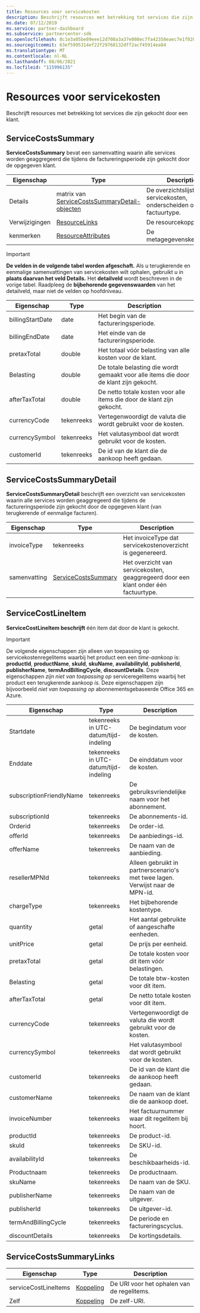 ```yaml
---
title: Resources voor servicekosten
description: Beschrijft resources met betrekking tot services die zijn gekocht door een klant.
ms.date: 07/12/2019
ms.service: partner-dashboard
ms.subservice: partnercenter-sdk
ms.openlocfilehash: 8c1e3a05be89eee12d708a3a37e008ec7fa42358eaec7e1f020aaa47e44b452c
ms.sourcegitcommit: 63ef5995314ef22f29768132dff2acf45914ea84
ms.translationtype: MT
ms.contentlocale: nl-NL
ms.lasthandoff: 08/06/2021
ms.locfileid: "115996135"
---
```

# <a name="service-costs-resources"></a>Resources voor servicekosten

Beschrijft resources met betrekking tot services die zijn gekocht door een klant.

## <a name="servicecostssummary"></a>ServiceCostsSummary

**ServiceCostsSummary** bevat een samenvatting waarin alle services worden geaggregeerd die tijdens de factureringsperiode zijn gekocht door de opgegeven klant.

| Eigenschap | Type | Description |
| -------- | ---- | ----------- |
| Details | matrix van [ServiceCostsSummaryDetail-objecten](#servicecostssummarydetail) | De overzichtslijst met servicekosten, onderscheiden op factuurtype.|
| Verwijzigingen | [ResourceLinks](utility-resources.md#resourcelinks) | De resourcekoppelingen. |
| kenmerken | [ResourceAttributes](utility-resources.md#resourceattributes) | De metagegevenskenmerken. |

> [!IMPORTANT]
> **De velden in de volgende tabel worden afgeschaft.** Als u terugkerende en eenmalige samenvattingen van servicekosten wilt ophalen, gebruikt u in **plaats daarvan het veld Details.** Het **detailveld** wordt beschreven in de vorige tabel. Raadpleeg de **bijbehorende gegevenswaarden** van het detailveld, maar niet de velden op hoofdniveau.

| Eigenschap | Type | Description |
| -------- | ---- | ----------- |
| billingStartDate | date | Het begin van de factureringsperiode. |
| billingEndDate | date | Het einde van de factureringsperiode. |
| pretaxTotal | double | Het totaal vóór belasting van alle kosten voor de klant. |
| Belasting  | double | De totale belasting die wordt gemaakt voor alle items die door de klant zijn gekocht. |
| afterTaxTotal | double | De netto totale kosten voor alle items die door de klant zijn gekocht. |
| currencyCode | tekenreeks | Vertegenwoordigt de valuta die wordt gebruikt voor de kosten. |
| currencySymbol | tekenreeks | Het valutasymbool dat wordt gebruikt voor de kosten. |
| customerId | tekenreeks | De id van de klant die de aankoop heeft gedaan. |

## <a name="servicecostssummarydetail"></a>ServiceCostsSummaryDetail

**ServiceCostsSummaryDetail** beschrijft een overzicht van servicekosten waarin alle services worden geaggregeerd die tijdens de factureringsperiode zijn gekocht door de opgegeven klant (van terugkerende of eenmalige facturen).

| Eigenschap | Type | Description |
| -------- | ---- | ----------- |
| invoiceType | tekenreeks | Het invoiceType dat servicekostenoverzicht is gegenereerd. |
| samenvatting | [ServiceCostsSummary](#servicecostssummary) | Het overzicht van servicekosten, geaggregeerd door een klant onder één factuurtype. |

## <a name="servicecostlineitem"></a>ServiceCostLineItem

**ServiceCostLineItem beschrijft** één item dat door de klant is gekocht.

> [!IMPORTANT]
> De volgende  eigenschappen zijn alleen van toepassing op servicekostenregelitems waarbij het product een een *time-aankoop* is: **productId**, **productName**, **skuId**, **skuName**, **availabilityId**, **publisherId**, **publisherName**, **termAndBillingCycle**, **discountDetails**. Deze eigenschappen *zijn niet van toepassing op* serviceregelitems waarbij het product een terugkerende aankoop *is.* Deze eigenschappen zijn bijvoorbeeld *niet van toepassing op* abonnementsgebaseerde Office 365 en Azure.

| Eigenschap                 | Type                           | Description                                                          |
|--------------------------|--------------------------------|----------------------------------------------------------------------|
| Startdate                | tekenreeks in UTC-datum/tijd-indeling | De begindatum voor de kosten.                                       |
| Enddate                  | tekenreeks in UTC-datum/tijd-indeling | De einddatum voor de kosten.                                         |
| subscriptionFriendlyName | tekenreeks                         | De gebruiksvriendelijke naam voor het abonnement.                              |
| subscriptionId           | tekenreeks                         | De abonnements-id.                                         |
| Orderid                  | tekenreeks                         | De order-id.                                                |
| offerId                  | tekenreeks                         | De aanbiedings-id.                                                |
| offerName                | tekenreeks                         | De naam van de aanbieding.                                                      |
| resellerMPNId            | tekenreeks                         | Alleen gebruikt in partnerscenario's met twee lagen. Verwijst naar de MPN-id. |
| chargeType               | tekenreeks                         | Het bijbehorende kostentype.                                          |
| quantity                 | getal                         | Het aantal gebruikte of aangeschafte eenheden.                             |
| unitPrice                | getal                         | De prijs per eenheid.                                                  |
| pretaxTotal              | getal                         | De totale kosten voor dit item vóór belastingen.                         |
| Belasting                      | getal                         | De totale btw-kosten voor dit item.                         |
| afterTaxTotal            | getal                         | De netto totale kosten voor dit item.                                    |
| currencyCode             | tekenreeks                         | Vertegenwoordigt de valuta die wordt gebruikt voor de kosten.                          |
| currencySymbol           | tekenreeks                         | Het valutasymbool dat wordt gebruikt voor de kosten.                              |
| customerId               | tekenreeks                         | De id van de klant die de aankoop heeft gedaan.                          |
| customerName             | tekenreeks                         | De naam van de klant die de aankoop doet.                        |
| invoiceNumber            | tekenreeks                         | Het factuurnummer waar dit regelitem bij hoort.                   |
| productId                | tekenreeks                         | De product-id.                                              |
| skuId                    | tekenreeks                         | De SKU-id.                                                  |
| availabilityId           | tekenreeks                         | De beschikbaarheids-id.                                         |
| Productnaam              | tekenreeks                         | De productnaam.                                                    |
| skuName                  | tekenreeks                         | De naam van de SKU.                                                        |
| publisherName            | tekenreeks                         | De naam van de uitgever.                                                  |
| publisherId              | tekenreeks                         | De uitgever-id.                                            |
| termAndBillingCycle      | tekenreeks                         | De periode en factureringscyclus.                                          |
| discountDetails          | tekenreeks                         | De kortingsdetails.                                                |

## <a name="servicecostssummarylinks"></a>ServiceCostsSummaryLinks

| Eigenschap             | Type                               | Description                         |
|----------------------|------------------------------------|-------------------------------------|
| serviceCostLineItems | [Koppeling](utility-resources.md#link) | De URI voor het ophalen van de regelitems. |
| Zelf                 | [Koppeling](utility-resources.md#link) | De zelf-URI.                       |
